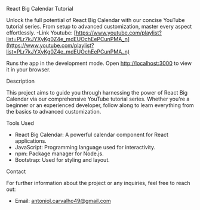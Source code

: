  React Big Calendar Tutorial

 Unlock the full potential of React Big Calendar with our concise YouTube tutorial series. From setup to advanced customization, master every aspect effortlessly.
 -Link Youtube: [https://www.youtube.com/playlist?list=PLr7kJYXyKg0Z4e_mdEUOchEePCunPMA_n](https://www.youtube.com/playlist?list=PLr7kJYXyKg0Z4e_mdEUOchEePCunPMA_n)

 Runs the app in the development mode.
 Open [http://localhost:3000](http://localhost:3000) to view it in your browser.

 Description

 This project aims to guide you through harnessing the power of React Big Calendar via our comprehensive YouTube tutorial series. Whether you're a beginner or an experienced developer, follow along to learn everything from the basics to advanced customization.

 Tools Used

 - React Big Calendar: A powerful calendar component for React applications.
 - JavaScript: Programming language used for interactivity.
 - npm: Package manager for Node.js.
 - Bootstrap: Used for styling and layout.

 Contact

 For further information about the project or any inquiries, feel free to reach out:

 - Email: antoniol.carvalho49@gmail.com
